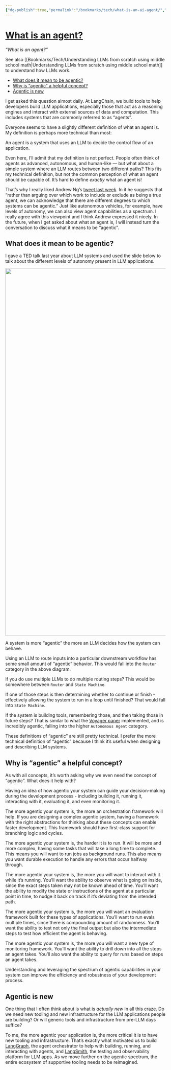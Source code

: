 ```yaml
---
{"dg-publish":true,"permalink":"/bookmarks/tech/what-is-an-ai-agent/","tags":["ai","blog","dev","explanation","llm","tools"]}
---
```



# [What is an agent?](https://blog.langchain.dev/what-is-an-agent/)

_“What is an agent?”_

See also [[Bookmarks/Tech/Understanding LLMs from scratch using middle school math\|Understanding LLMs from scratch using middle school math]] to understand how LLMs work.

- [What does it mean to be agentic?]()
- [Why is “agentic” a helpful concept?]()
- [Agentic is new](ic-is-new)

I get asked this question almost daily. At LangChain, we build tools to help developers build LLM applications, especially those that act as a reasoning engines and interact with external sources of data and computation. This includes systems that are commonly referred to as “agents”.

Everyone seems to have a slightly different definition of what an agent is. My definition is perhaps more technical than most:

An agent is a system that uses an LLM to decide the control flow of an application.

Even here, I’ll admit that my definition is not perfect. People often think of agents as advanced, autonomous, and human-like — but what about a simple system where an LLM routes between two different paths? This fits my technical definition, but not the common perception of what an agent should be capable of. It’s hard to define _exactly_ what an agent is!

That’s why I really liked Andrew Ng’s [tweet last week](https://x.com/AndrewYNg/status/1801295202788983136?ref=blog.langchain.dev). In it he suggests that “rather than arguing over which work to include or exclude as being a true agent, we can acknowledge that there are different degrees to which systems can be agentic.” Just like autonomous vehicles, for example, have levels of autonomy, we can also view agent capabilities as a spectrum. I really agree with this viewpoint and I think Andrew expressed it nicely. In the future, when I get asked about what an agent is, I will instead turn the conversation to discuss what it means to be “agentic”.

## What does it mean to be agentic?

I gave a TED talk last year about LLM systems and used the slide below to talk about the different levels of autonomy present in LLM applications.

<img alt="" src="https://blog.langchain.dev/content/images/2024/06/Screenshot-2024-06-28-at-7.33.10-PM.png" height="1150" width="1794" />

A system is more “agentic” the more an LLM decides how the system can behave.

Using an LLM to route inputs into a particular downstream workflow has some small amount of “agentic” behavior. This would fall into the `Router` category in the above diagram.

If you do use multiple LLMs to do multiple routing steps? This would be somewhere between `Router` and `State Machine`.

If one of those steps is then determining whether to continue or finish - effectively allowing the system to run in a loop until finished? That would fall into `State Machine`.

If the system is building tools, remembering those, and then taking those in future steps? That is similar to what the [Voyager paper](https://arxiv.org/abs/2305.16291?ref=blog.langchain.dev) implemented, and is incredibly agentic, falling into the higher `Autonomous Agent` category.

These definitions of “agentic” are still pretty technical. I prefer the more technical definition of “agentic” because I think it’s useful when designing and describing LLM systems.

## Why is “agentic” a helpful concept?

As with all concepts, it’s worth asking why we even need the concept of “agentic”. What does it help with?

Having an idea of how agentic your system can guide your decision-making during the development process - including building it, running it, interacting with it, evaluating it, and even monitoring it.

The more agentic your system is, the more an orchestration framework will help. If you are designing a complex agentic system, having a framework with the right abstractions for thinking about these concepts can enable faster development. This framework should have first-class support for branching logic and cycles.

The more agentic your system is, the harder it is to run. It will be more and more complex, having some tasks that will take a long time to complete. This means you will want to run jobs as background runs. This also means you want durable execution to handle any errors that occur halfway through.

The more agentic your system is, the more you will want to interact with it while it’s running. You’ll want the ability to observe what is going on inside, since the exact steps taken may not be known ahead of time. You’ll want the ability to modify the state or instructions of the agent at a particular point in time, to nudge it back on track if it’s deviating from the intended path.

The more agentic your system is, the more you will want an evaluation framework built for these types of applications. You’ll want to run evals multiple times, since there is compounding amount of randomness. You’ll want the ability to test not only the final output but also the intermediate steps to test how efficient the agent is behaving.

The more agentic your system is, the more you will want a new type of monitoring framework. You’ll want the ability to drill down into all the steps an agent takes. You’ll also want the ability to query for runs based on steps an agent takes.

Understanding and leveraging the spectrum of agentic capabilities in your system can improve the efficiency and robustness of your development process.

## Agentic is new

One thing that I often think about is what is _actually new_ in all this craze. Do we need new tooling and new infrastructure for the LLM applications people are building? Or will generic tools and infrastructure from pre-LLM days suffice?

To me, the more agentic your application is, the more critical it is to have new tooling and infrastructure. That’s exactly what motivated us to build [LangGraph](https://www.langchain.com/langgraph?ref=blog.langchain.dev), the agent orchestrator to help with building, running, and interacting with agents, and [LangSmith](https://www.langchain.com/langsmith?ref=blog.langchain.dev), the testing and observability platform for LLM apps. As we move further on the agentic spectrum, the entire ecosystem of supportive tooling needs to be reimagined.

